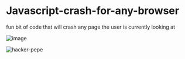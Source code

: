 # Javascript-crash-for-any-browser
fun bit of code that will crash any page the user is currently looking at



![image](https://user-images.githubusercontent.com/91833185/157525562-7d22c074-151f-4b1b-8181-294cdb049cfb.png)





![hacker-pepe](https://user-images.githubusercontent.com/91833185/157527708-c4f78819-6bec-42bf-8e91-dcb0471dd26e.gif)
